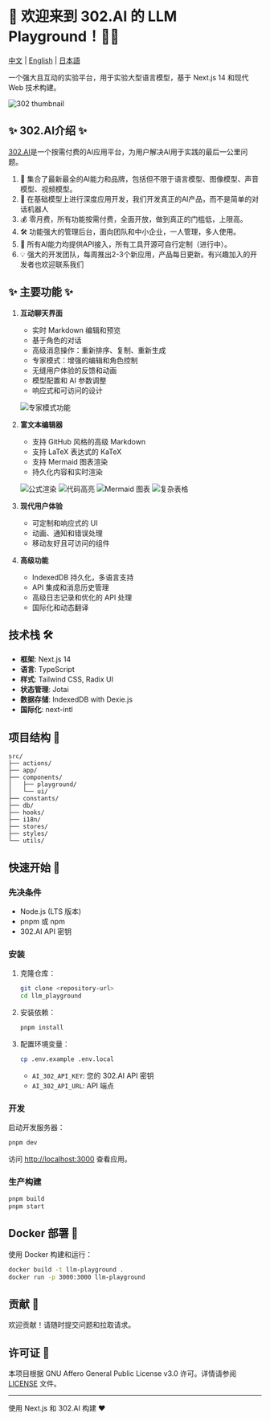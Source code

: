 # 🤖 欢迎来到 302.AI 的 LLM Playground！🚀✨

[中文](README_zh.md) | [English](README.md) | [日本語](README_ja.md)

一个强大且互动的实验平台，用于实验大型语言模型，基于 Next.js 14 和现代 Web 技术构建。

![302 thumbnail](readme-thumbnail.jpg)


## ✨ 302.AI介绍 ✨
[302.AI](https://302.ai)是一个按需付费的AI应用平台，为用户解决AI用于实践的最后一公里问题。
1. 🧠 集合了最新最全的AI能力和品牌，包括但不限于语言模型、图像模型、声音模型、视频模型。
2. 🚀 在基础模型上进行深度应用开发，我们开发真正的AI产品，而不是简单的对话机器人
3. 💰 零月费，所有功能按需付费，全面开放，做到真正的门槛低，上限高。
4. 🛠 功能强大的管理后台，面向团队和中小企业，一人管理，多人使用。
5. 🔗 所有AI能力均提供API接入，所有工具开源可自行定制（进行中）。
6. 💡 强大的开发团队，每周推出2-3个新应用，产品每日更新。有兴趣加入的开发者也欢迎联系我们

## ✨ 主要功能 ✨

1. **互动聊天界面**
   - 实时 Markdown 编辑和预览
   - 基于角色的对话
   - 高级消息操作：重新排序、复制、重新生成
   - 专家模式：增强的编辑和角色控制
   - 无缝用户体验的反馈和动画
   - 模型配置和 AI 参数调整
   - 响应式和可访问的设计

   ![专家模式功能](docs/expert_mode_features.png)

2. **富文本编辑器**
   - 支持 GitHub 风格的高级 Markdown
   - 支持 LaTeX 表达式的 KaTeX
   - 支持 Mermaid 图表渲染
   - 持久化内容和实时渲染

   ![公式渲染](docs/formula_rendering.png)
   ![代码高亮](docs/code_highlighting.png)
   ![Mermaid 图表](docs/mermaid_diagrams.png)
   ![复杂表格](docs/complex_tables.png)

3. **现代用户体验**
   - 可定制和响应式的 UI
   - 动画、通知和错误处理
   - 移动友好且可访问的组件

4. **高级功能**
   - IndexedDB 持久化，多语言支持
   - API 集成和消息历史管理
   - 高级日志记录和优化的 API 处理
   - 国际化和动态翻译

## 技术栈 🛠️

- **框架**: Next.js 14
- **语言**: TypeScript
- **样式**: Tailwind CSS, Radix UI
- **状态管理**: Jotai
- **数据存储**: IndexedDB with Dexie.js
- **国际化**: next-intl

## 项目结构 📁

```plaintext
src/
├── actions/
├── app/
├── components/
│   ├── playground/
│   └── ui/
├── constants/
├── db/
├── hooks/
├── i18n/
├── stores/
├── styles/
└── utils/
```

## 快速开始 🚀

### 先决条件

- Node.js (LTS 版本)
- pnpm 或 npm
- 302.AI API 密钥

### 安装

1. 克隆仓库：
   ```bash
   git clone <repository-url>
   cd llm_playground
   ```
   
2. 安装依赖：
   ```bash
   pnpm install
   ```

3. 配置环境变量：
   ```bash
   cp .env.example .env.local
   ```

   - `AI_302_API_KEY`: 您的 302.AI API 密钥
   - `AI_302_API_URL`: API 端点

### 开发

启动开发服务器：

```bash
pnpm dev
```

访问 [http://localhost:3000](http://localhost:3000) 查看应用。

### 生产构建

```bash
pnpm build
pnpm start
```

## Docker 部署 🐳

使用 Docker 构建和运行：

```bash
docker build -t llm-playground .
docker run -p 3000:3000 llm-playground
```

## 贡献 🤝

欢迎贡献！请随时提交问题和拉取请求。

## 许可证 📜

本项目根据 GNU Affero General Public License v3.0 许可。详情请参阅 [LICENSE](LICENSE) 文件。

---

使用 Next.js 和 302.AI 构建 ❤️
